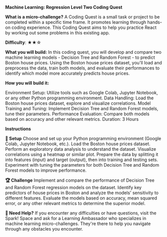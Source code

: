 **Machine Learning: Regression Level Two Coding Quest**

**What is a micro-challenge?**
A Coding Quest is a small task or project to be completed within a specific time frame. It promotes learning through hands-on coding experience. This Coding Quest aims to help you practice React by working out some problems in this existing app.

**Difficulty**: ★★☆

**What you will build:**
In this coding quest, you will develop and compare two machine learning models - Decision Tree and Random Forest - to predict Boston house prices. Using the Boston house prices dataset, you'll load and preprocess the data, train both models, and evaluate their performances to identify which model more accurately predicts house prices.

**How you will build it:**

Environment Setup: Utilize tools such as Google Colab, Jupyter Notebook, or any other Python programming environment.
Data Handling: Load the Boston house prices dataset, explore and visualize correlations.
Model Training and Tuning: Implement Decision Tree and Random Forest models, tune their parameters.
Performance Evaluation: Compare both models based on accuracy and other relevant metrics.
Duration: 3 Hours

**Instructions**

**🚀 Setup**
Choose and set up your Python programming environment (Google Colab, Jupyter Notebook, etc.).
Load the Boston house prices dataset.
Perform an exploratory data analysis to understand the dataset. Visualize correlations using a heatmap or similar plot.
Prepare the data by splitting it into features (input) and target (output), then into training and testing sets.
Experiment with tuning the parameters for both Decision Tree and Random Forest models to improve performance.

**🏆 Challenge**
Implement and compare the performance of Decision Tree and Random Forest regression models on the dataset.
Identify key predictors of house prices in Boston and analyze the models' sensitivity to different features.
Evaluate the models based on accuracy, mean squared error, or any other relevant metrics to determine the superior model.

**🛟 Need Help?**
If you encounter any difficulties or have questions, visit the Spark! Space and ask for a Learning Ambassador who specializes in machine learning micro-challenges. They're there to help you navigate through any obstacles you encounter.

